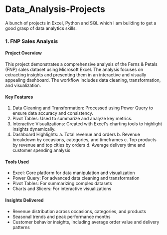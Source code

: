 # Data_Analysis-Projects
A bunch of projects in Excel, Python and SQL which I am building to get a good grasp of data analytics skills.
### 1. FNP Sales Analysis
#### Project Overview
This project demonstrates a comprehensive analysis of the Ferns & Petals (FNP) sales dataset using Microsoft Excel. The analysis focuses on extracting insights and presenting them in an interactive and visually appealing dashboard. The workflow includes data cleaning, transformation, and visualization.
#### Key Features
1) Data Cleaning and Transformation: Processed using Power Query to ensure data accuracy and consistency.
2) Pivot Tables: Used to summarize and analyze key metrics.
3) Interactive Visualizations: Created with Excel's charting tools to highlight insights dynamically.
4) Dashboard Highlights:
a. Total revenue and orders
b. Revenue breakdown by occasions, categories, and timeframes
c. Top products by revenue and top cities by orders
d. Average delivery time and customer spending analysis
#### Tools Used
- Excel: Core platform for data manipulation and visualization
- Power Query: For advanced data cleaning and transformation
- Pivot Tables: For summarizing complex datasets
- Charts and Slicers: For interactive visualizations
#### Insights Delivered
- Revenue distribution across occasions, categories, and products
- Seasonal trends and peak performance months
- Customer behavior insights, including average order value and delivery patterns
